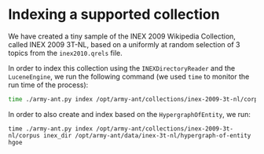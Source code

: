 # Indexing a supported collection

We have created a tiny sample of the INEX 2009 Wikipedia Collection, called INEX 2009 3T-NL, based on a uniformly at random selection of 3 topics from the `inex2010.qrels` file.

In order to index this collection using the `INEXDirectoryReader` and the `LuceneEngine`, we run the following command (we used `time` to monitor the run time of the process):

```bash
time ./army-ant.py index /opt/army-ant/collections/inex-2009-3t-nl/corpus inex_dir /opt/army-ant/data/inex-3t-nl/lucene lucene
```

In order to also create and index based on the  `HypergraphOfEntity`, we run:

```
time ./army-ant.py index /opt/army-ant/collections/inex-2009-3t-nl/corpus inex_dir /opt/army-ant/data/inex-3t-nl/hypergraph-of-entity hgoe
```

